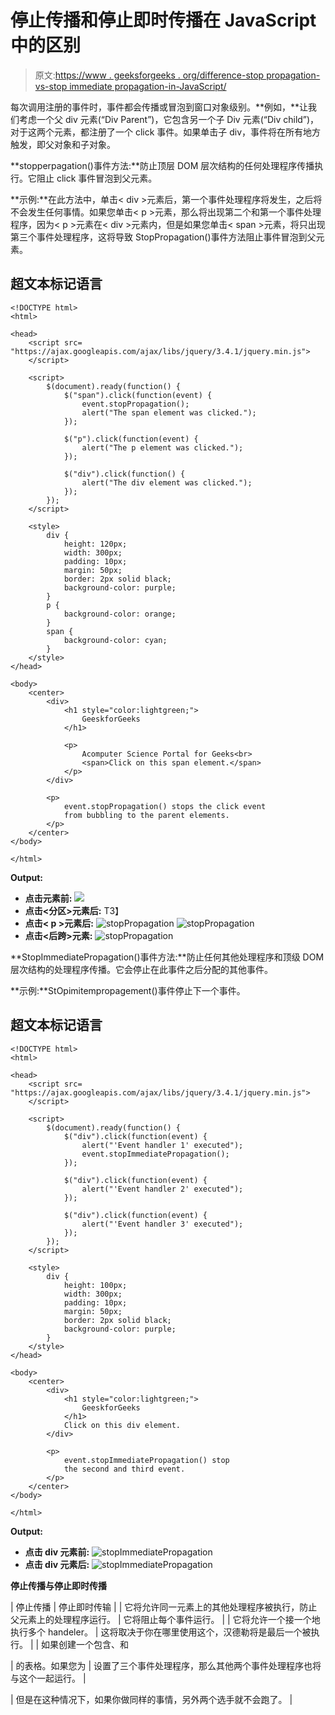 # 停止传播和停止即时传播在 JavaScript 中的区别

> 原文:[https://www . geeksforgeeks . org/difference-stop propagation-vs-stop immediate propagation-in-JavaScript/](https://www.geeksforgeeks.org/difference-between-stoppropagation-vs-stopimmediatepropagation-in-javascript/)

每次调用注册的事件时，事件都会传播或冒泡到窗口对象级别。**例如，**让我们考虑一个父 div 元素(“Div Parent”)，它包含另一个子 Div 元素(“Div child”)，对于这两个元素，都注册了一个 click 事件。如果单击子 div，事件将在所有地方触发，即父对象和子对象。

**stopperpagation()事件方法:**防止顶层 DOM 层次结构的任何处理程序传播执行。它阻止 click 事件冒泡到父元素。

**示例:**在此方法中，单击< div >元素后，第一个事件处理程序将发生，之后将不会发生任何事情。如果您单击< p >元素，那么将出现第二个和第一个事件处理程序，因为< p >元素在< div >元素内，但是如果您单击< span >元素，将只出现第三个事件处理程序，这将导致 StopPropagation()事件方法阻止事件冒泡到父元素。

## 超文本标记语言

```
<!DOCTYPE html>
<html>

<head>
    <script src=
"https://ajax.googleapis.com/ajax/libs/jquery/3.4.1/jquery.min.js">
    </script>

    <script>
        $(document).ready(function() {
            $("span").click(function(event) {
                event.stopPropagation();
                alert("The span element was clicked.");
            });

            $("p").click(function(event) {
                alert("The p element was clicked.");
            });

            $("div").click(function() {
                alert("The div element was clicked.");
            });
        });
    </script>

    <style>
        div {
            height: 120px;
            width: 300px;
            padding: 10px;
            margin: 50px;
            border: 2px solid black;
            background-color: purple;
        }
        p {
            background-color: orange;
        }
        span {
            background-color: cyan;
        }
    </style>
</head>

<body>
    <center>
        <div>
            <h1 style="color:lightgreen;">
                GeeskforGeeks
            </h1>

            <p>
                Acomputer Science Portal for Geeks<br>
                <span>Click on this span element.</span>
            </p>
        </div>

        <p>
            event.stopPropagation() stops the click event
            from bubbling to the parent elements.
        </p>
    </center>
</body>

</html>
```

**Output:**

*   **点击元素前:**
    ![](img/d50d82b875750a4ffe0ab68c0629dce0.png)
*   **点击<分区>元素后:**
    T3】
*   **点击< p >元素后:**
    ![stopPropagation](img/4532d0328bf98a4c212cb2a802af2309.png)
    ![stopPropagation](img/d32b2df46334f173b6ec1f768fb510a7.png)
*   **点击<后跨>元素:**
    ![stopPropagation](img/b3bbb4d25c1368255da866ee5d231809.png)

**StopImmediatePropagation()事件方法:**防止任何其他处理程序和顶级 DOM 层次结构的处理程序传播。它会停止在此事件之后分配的其他事件。

**示例:**StOpimitempropagement()事件停止下一个事件。

## 超文本标记语言

```
<!DOCTYPE html>
<html>

<head>
    <script src=
"https://ajax.googleapis.com/ajax/libs/jquery/3.4.1/jquery.min.js">
    </script>

    <script>
        $(document).ready(function() {
            $("div").click(function(event) {
                alert("'Event handler 1' executed");
                event.stopImmediatePropagation();
            });

            $("div").click(function(event) {
                alert("'Event handler 2' executed");
            });

            $("div").click(function(event) {
                alert("'Event handler 3' executed");
            });
        });
    </script>

    <style>
        div {
            height: 100px;
            width: 300px;
            padding: 10px;
            margin: 50px;
            border: 2px solid black;
            background-color: purple;
        }
    </style>
</head>

<body>
    <center>
        <div>
            <h1 style="color:lightgreen;">
                GeeskforGeeks
            </h1>
            Click on this div element.
        </div>

        <p>
            event.stopImmediatePropagation() stop 
            the second and third event.
        </p>
    </center>
</body>

</html>
```

**Output:**

*   **点击 div 元素前:**
    ![stopImmediatePropagation](img/3e30a9271aa3e06b82bd345221986c43.png)
*   **点击 div 元素后:**
    ![stopImmediatePropagation](img/c112bf432e8d7c93626ad01a7e52e7e9.png)

**停止传播与停止即时传播**

| 停止传播 | 停止即时传输 |
| 它将允许同一元素上的其他处理程序被执行，防止父元素上的处理程序运行。 | 它将阻止每个事件运行。 |
| 它将允许一个接一个地执行多个 handeler。 | 这将取决于你在哪里使用这个，汉德勒将是最后一个被执行。 |
| 如果创建一个包含、和

&#124; 的表格。如果您为 &#124; 设置了三个事件处理程序，那么其他两个事件处理程序也将与这个一起运行。 &#124;

 | 但是在这种情况下，如果你做同样的事情，另外两个选手就不会跑了。 |